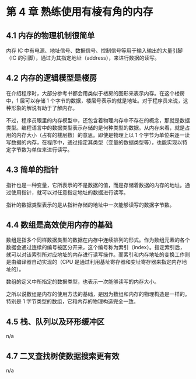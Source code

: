 # 第 4 章 熟练使用有棱有角的内存

## 4.1 内存的物理机制很简单

内存 IC 中有电源、地址信号、数据信号、控制信号等用于输入输出的大量引脚（IC 的引脚），通过为其指定地址（address），来进行数据的读写。

## 4.2 内存的逻辑模型是楼房

在介绍程序时，大部分参考书都会用类似于楼房的图形来表示内存。在这个楼房中，1 层可以存储 1 个字节的数据，楼层号表示的就是地址。对于程序员来说，这种形象的解说有助于了解内存。

不过，程序员眼里的内存模型中，还包含着物理内存中不存在的概念，那就是数据类型。编程语言中的数据类型表示存储的是何种类型的数据。从内存来看，就是占用的内存大小（占有的楼层数）的意思。即使是物理上以 1 个字节为单位来逐一读写数据的内存，在程序中，通过指定其类型（变量的数据类型等），也能实现以特定字节数为单位来进行读写。

## 4.3 简单的指针

指针也是一种变量，它所表示的不是数据的值，而是存储着数据的内存的地址。通过使用指针，就可以对任意指定地址的数据进行读写。

指针的数据类型表示的是从指针存储的地址中一次能够读写的数据字节数。

## 4.4 数组是高效使用内存的基础

数组是指多个同样数据类型的数据在内存中连续排列的形式。作为数组元素的各个数据会通过连续的编号被区分开来，这个编号称为索引（index）。指定索引后，就可以对该索引所对应地址的内存进行读写操作。而索引和内存地址的变换工作则是由编译器自动实现的（CPU 是通过利用基址寄存器和变址寄存器来指定内存地址的）。

数组的定义中所指定的数据类型，也表示一次能够读写的内存大小。

之所以说数组是内存的使用方法的基础，是因为数组和内存的物理构造是一样的。特别是 1 字节类型的数组，它和内存的物理构造完全一致。

## 4.5 栈、队列以及环形缓冲区

n/a

## 4.7 二叉查找树使数据搜索更有效

n/a